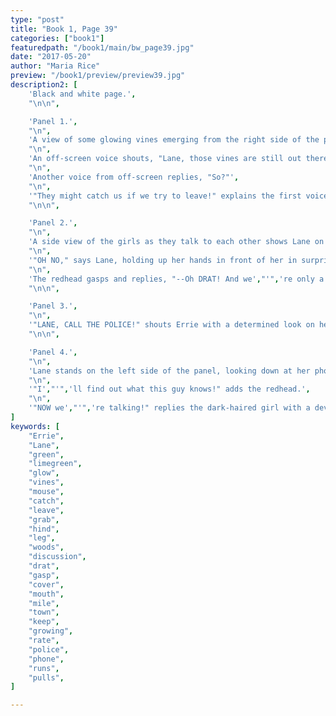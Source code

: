 ```yaml
---
type: "post"
title: "Book 1, Page 39"
categories: ["book1"]
featuredpath: "/book1/main/bw_page39.jpg"
date: "2017-05-20"
author: "Maria Rice"
preview: "/book1/preview/preview39.jpg"
description2: [
    'Black and white page.',
    "\n\n",

    'Panel 1.',
    "\n",
    'A view of some glowing vines emerging from the right side of the panel shows one of them grabbing hold of the hind leg of a mouse, which pulls to the left, squeaking ("SQUEE!") as it tries to escape. Narrow tree trunks and small trees dot the grass amid a darkened background.',
    "\n",
    'An off-screen voice shouts, "Lane, those vines are still out there!"',
    "\n",
    'Another voice from off-screen replies, "So?"',
    "\n",
    '"They might catch us if we try to leave!" explains the first voice.',
    "\n\n",

    'Panel 2.',
    "\n",
    'A side view of the girls as they talk to each other shows Lane on the left and Errie on the right, facing each other. The bottom panel border cuts them off at the hips.',
    "\n",
    '"OH NO," says Lane, holding up her hands in front of her in surprise. "That means--Errie, what if there',"'",'s someone else out in the woods?"',
    "\n",
    'The redhead gasps and replies, "--Oh DRAT! And we',"'",'re only a mile or so from town! If the vines keep growing at this rate--"',
    "\n\n",

    'Panel 3.',
    "\n",
    '"LANE, CALL THE POLICE!" shouts Errie with a determined look on her face as she turns to her right with her right fist held up.',
    "\n\n",

    'Panel 4.',
    "\n",
    'Lane stands on the left side of the panel, looking down at her phone as she presses her finger to the screen. Errie, on the right side of the panel, sprints away from her, with her hair flying behind her.',
    "\n",
    '"I',"'",'ll find out what this guy knows!" adds the redhead.',
    "\n",
    '"NOW we',"'",'re talking!" replies the dark-haired girl with a devious smile.',
]
keywords: [
    "Errie", 
    "Lane",
    "green",
    "limegreen",
    "glow",
    "vines",
    "mouse",
    "catch",
    "leave",
    "grab",
    "hind",
    "leg",
    "woods",
    "discussion",
    "drat",
    "gasp",
    "cover",
    "mouth",
    "mile",
    "town",
    "keep",
    "growing",
    "rate",
    "police",
    "phone",
    "runs",
    "pulls",
]

---
```

